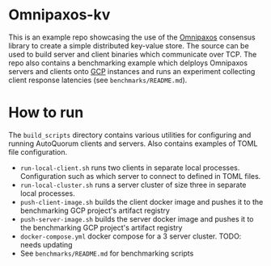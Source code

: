 # Omnipaxos-kv
This is an example repo showcasing the use of the [Omnipaxos](https://omnipaxos.com) consensus library to create a simple distributed key-value store. The source can be used to build server and client binaries which communicate over TCP. The repo also contains a benchmarking example which delploys Omnipaxos servers and clients onto [GCP](https://cloud.google.com) instances and runs an experiment collecting client response latencies (see `benchmarks/README.md`).

# How to run
The `build_scripts` directory contains various utilities for configuring and running AutoQuorum clients and servers. Also contains examples of TOML file configuration.
 - `run-local-client.sh` runs two clients in separate local processes. Configuration such as which server to connect to defined in TOML files.
 - `run-local-cluster.sh` runs a server cluster of size three in separate local processes.
 - `push-client-image.sh` builds the client docker image and pushes it to the benchmarking GCP project's artifact registry
 - `push-server-image.sh` builds the server docker image and pushes it to the benchmarking GCP project's artifact registry
 - `docker-compose.yml` docker compose for a 3 server cluster. TODO: needs updating
 - See `benchmarks/README.md` for benchmarking scripts 
